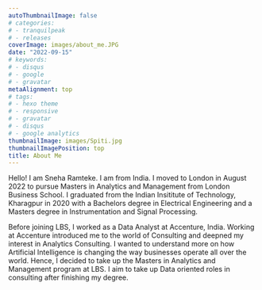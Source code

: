 ```yaml
---
autoThumbnailImage: false
# categories:
# - tranquilpeak
# - releases
coverImage: images/about_me.JPG
date: "2022-09-15"
# keywords:
# - disqus
# - google
# - gravatar
metaAlignment: top
# tags:
# - hexo theme
# - responsive
# - gravatar
# - disqus
# - google analytics
thumbnailImage: images/Spiti.jpg
thumbnailImagePosition: top
title: About Me
---
```


Hello! I am Sneha Ramteke. I am from India. I moved to London in August 2022 to pursue Masters in Analytics and Management from London Business School. I graduated from the Indian Insititute of Technology, Kharagpur in 2020 with a Bachelors degree in Electrical Engineering and a Masters degree in Instrumentation and Signal Processing.

Before joining LBS, I worked as a Data Analyst at Accenture, India. Working at Accenture introduced me to the world of Consulting and deepned my interest in Analytics Consulting. I wanted to understand more on how Artificial Intelligence is changing the way businesses operate all over the world. Hence, I decided to take up the Masters in Analytics and Management program at LBS. I aim to take up Data oriented roles in consulting after finishing my degree. 


<!--more-->


